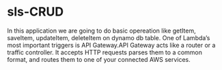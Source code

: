 # sls-CRUD
In this application we are going to do basic opereation like getItem, saveItem, updateItem, deleteItem on dynamo db table.
One of Lambda’s most important triggers is API Gateway.API Gateway acts like a router or a traffic controller. It accepts HTTP requests parses them to a common format, and routes them to one of your connected AWS services.
